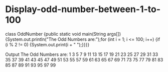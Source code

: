 # Display-odd-number-between-1-to-100
class OddNumber {public static void main(String args[]) {System.out.println("The Odd Numbers are:");for (int i = 1; i <= 100; i++) {if (i % 2 != 0) {System.out.print(i + " ");}}}}

Output 
The Odd Numbers are:
1 3 5 7 9 11 13 15 17 19 21 23 25 27 29 31 33 35 37 39 41 43 45 47 49 51 53 55 57 59 61 63 65 67 69 71 73 75 77 79 81 83 85 87 89 91 93 95 97 99
